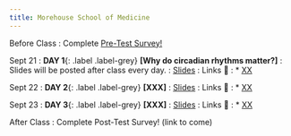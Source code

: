 ```yaml
---
title: Morehouse School of Medicine
---
```


Before Class
: Complete [Pre-Test Survey!](https://forms.gle/nioaHasChnYQjqxi7)

Sept 21
: **DAY 1**{: .label .label-grey} **[Why do circadian rhythms matter?]** 
: Slides will be posted after class every day.
    : [Slides]()
: Links 🔗
: * [XX](https://google.com)

Sept 22
: **DAY 2**{: .label .label-grey} **[XXX]** 
    : [Slides]( ) 
: Links 🔗
: * [XX](https://google.com)

Sept 23
: **DAY 3**{: .label .label-grey} **[XXX]** 
    : [Slides]( ) 
: Links 🔗
: * [XX](https://google.com)

After Class
: Complete Post-Test Survey! (link to come)
